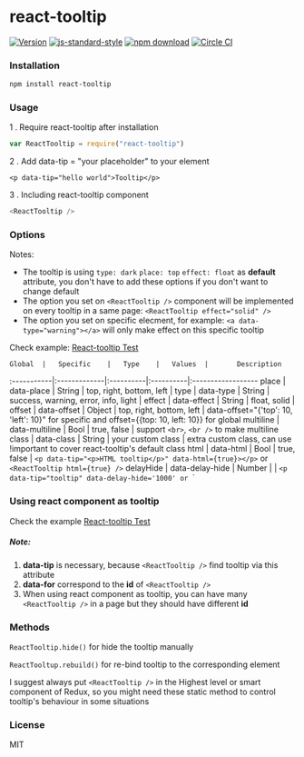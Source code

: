 # react-tooltip
[![Version](http://img.shields.io/npm/v/react-tooltip.svg)](https://www.npmjs.org/package/react-tooltip)
[![js-standard-style](https://img.shields.io/badge/code%20style-standard-brightgreen.svg?style=flat)](https://github.com/feross/standard)
[![npm download][download-image]][download-url]
[![Circle CI](https://circleci.com/gh/wwayne/react-tooltip/tree/master.svg?style=svg)](https://circleci.com/gh/wwayne/react-tooltip/tree/master)

[download-image]: https://img.shields.io/npm/dm/react-tooltip.svg?style=flat-square
[download-url]: https://npmjs.org/package/react-tooltip

### Installation

```sh
npm install react-tooltip
```

### Usage

1 . Require react-tooltip after installation

```js
var ReactTooltip = require("react-tooltip")
```

2 . Add data-tip = "your placeholder" to your element

	<p data-tip="hello world">Tooltip</p>

3 . Including react-tooltip component


```js
<ReactTooltip />
```


### Options
Notes:
* The tooltip is using `type: dark` `place: top` `effect: float` as **default** attribute, you don't have to add these options if you don't want to change default
* The option you set on `<ReactTooltip />` component will be implemented on every tooltip in a same page: `<ReactTooltip effect="solid" />`
* The option you set on specific elecment, for example: `<a data-type="warning"></a>` will only make effect on this specific tooltip

Check example:  [React-tooltip Test](http://wwayne.com/react-tooltip)

	Global  |	Specific	|	Type	|	Values  |       Description
:-----------|:-------------|:----------|:----------|:------------------
    place	|   data-place  |  String  |  top, right, bottom, left | 
    type	|   data-type  |  String  |  success, warning, error, info, light | 
    effect	|   data-effect  |  String  |  float, solid | 
    offset	|   data-offset  |  Object  |  top, right, bottom, left | data-offset="{'top': 10, 'left': 10}" for specific and offset={{top: 10, left: 10}} for global
   multiline	|   data-multiline  |  Bool  |  true, false | support `<br>`, `<br />` to make multiline
  class	|   data-class  |  String  |  your custom class | extra custom class, can use !important to cover react-tooltip's default class
      html	|   data-html  |  Bool  |  true, false  |  `<p data-tip="<p>HTML tooltip</p>" data-html={true}></p>` or `<ReactTooltip html={true} />`
   delayHide	|   data-delay-hide  |  Number  |   |    `<p data-tip="tooltip" data-delay-hide='1000' or `<ReactTooltip delayHide=1000 />`

### Using react component as tooltip
Check the example [React-tooltip Test](http://wwayne.com/react-tooltip)

##### Note:
1. **data-tip** is necessary, because `<ReactTooltip />` find tooltip via this attribute
2. **data-for** correspond to the **id** of `<ReactTooltip />`
3. When using react component as tooltip, you can have many `<ReactTooltip />` in a page but they should have different **id**

### Methods
`ReactTooltip.hide()` for hide the tooltip manually

`ReactTooltup.rebuild()` for re-bind tooltip to the corresponding element

I suggest always put `<ReactTooltip />` in the Highest level or smart component of Redux, so you might need these static
method to control tooltip's behaviour in some situations

### License

MIT
